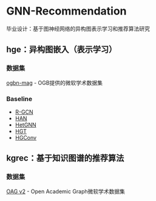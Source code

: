 # GNN-Recommendation
毕业设计：基于图神经网络的异构图表示学习和推荐算法研究

## hge：异构图嵌入（表示学习）
### 数据集
[ogbn-mag](https://ogb.stanford.edu/docs/nodeprop/#ogbn-mag) - OGB提供的微软学术数据集

### Baseline
* [R-GCN](https://arxiv.org/pdf/1703.06103)
* [HAN](https://arxiv.org/pdf/1903.07293)
* [HetGNN](https://dl.acm.org/doi/pdf/10.1145/3292500.3330961)
* [HGT](https://arxiv.org/pdf/2003.01332)
* [HGConv](https://arxiv.org/pdf/2012.14722)

## kgrec：基于知识图谱的推荐算法
### 数据集
[OAG v2](https://www.aminer.cn/oag-2-1) - Open Academic Graph微软学术数据集
